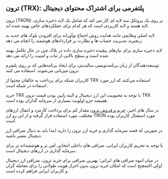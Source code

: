 

## ترون (TRX): پلتفرمی برای اشتراک محتوای دیجیتال


ترون (TRON) بر روی یک پروتکل سه لایه ای کار می کند که شامل یک لایه ذخیره سازی، لایه هسته و لایه کاربردی است که هر کدام برای عملکردهای خاص بهینه شده اند.

لایه اصلی وظایفی مانند هدایت روش اجماع نوآورانه برای افزودن بلوک های جدید به زنجیره، مدیریت حساب ها و نظارت بر قراردادهای هوشمند را انجام می دهد.

لایه ذخیره سازی برای نیازهای پیچیده ذخیره سازی داده در بلاک چین در حال تکامل بهینه شده است و سطح بالایی از ثبات و امنیت را ارائه می دهد.


توسعه‌دهندگان از زبان برنامه‌نویسی سالیدیتی برای ایجاد برنامه‌هایی که بر روی پلتفرم ترون میزبانی می‌شوند، استفاده می‌ کنند.

کاربران شبکه برای پرداخت به خالقان محتوا از TRX استفاده می‌کنند که ارز مورد استفاده در شبکه است.

خرید TRX با توجه به محبوبیت این ارز دیجیتال و البته پایین بودن قیمت ترون TRX همیشه جزو اولویت بسیاری از سرمایه گذاران بوده است.

در سال های اخیر، [خرید و فروش ترون](https://ok-ex.io/buy-and-sell/TRX/) مقدار کم برای پرداخت کارمزد و انتقال ارزهای مختلف، مورد استفاده قرار گرفته و از این رو ارز TRON مورد استقبال کاربران بوده است.

در صورتی که قصد سرمایه گذاری و خرید ارز ترون را دارید ابتدا باید به دنبال صرافی ارز دیجیتال معتبر باشید.

با توجه به تحریم کاربران ایرانی، صرافی های داخلی انتخابی امن تر و هوشمندانه تر برای سرمایه گذاری در ارزهای دیجیتال است.

در میان انبوه صرافی های ایرانی؛ بهترین صرافی برای خرید ترون، صرافی ارز دیجیتال اوکی اکسچنج است که امکان خرید ترون بدون احراز هویت طولانی را برای معامله گران و کاربران ایرانی فراهم کرده است.
